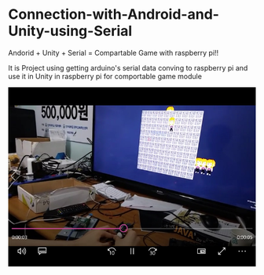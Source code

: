 
# Connection-with-Android-and-Unity-using-Serial
Andorid + Unity + Serial = Compartable Game with raspberry pi!!

It is Project using getting arduino's serial data conving to raspberry pi and use it in Unity in raspberry pi for comportable game module

![alt text](https://github.com/Profrog/Connection-with-Android-and-Unity-using-Serial/blob/master/example2.jpg)
